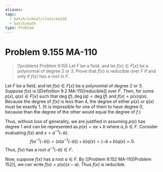 ```yaml
---
aliases: 
tags:
  - batch/school/class/ma110
  - batch/math
type: Problem
---
```

# Problem 9.155 MA-110

> [!problem] Problem 9.155
> Let $F$ be a field, and let $f(x) \in F[x]$ be a polynomial of degree 2 or 3. Prove that $f(x)$ is reducible over $F$ if and only if $f(x)$ has a root in $F$.

Let $F$ be a field, and let $f(x) \in F[x]$ be a polynomial of degree 2 or 3. Suppose $f(x)$ is [[Definition 9.2 MA-110|reducible]] over $F$. Then, for some $p(x),q(x) \in F[x]$ such that $\deg(f),\deg(q) < \deg(f)$ and $f(x)=p(x)q(x)$. Because the degree of $f(x)$ is less than 4, the degree of either $p(x)$ or $q(x)$ must be exactly $1$. (It is impossible for one of them to have degree $0$, because than the degree of the other would equal the degree of $f$.)

Thus, without loss of generality, we are justified in assuming $p(x)$ has degree 1 and can be represented as $p(x)=ax + b$ where $a,b \in F$. Consider evaluating $f(x)$ and $x=a^{-1}(-b)$.
$$
f(a^{-1}(-b)) = (a(a^{-1}(-b))+b)q(x) =(-b+b)q(x)=0.
$$
Thus, $f(x)$ has a root $a^{-1}(-b) \in F$.

Now, suppose $f(x)$ has a root $a \in F$. By [[Problem 9.152 MA-110|Problem 152]], we can write $f(x)=p(x)(x-a)$. Thus $f(x)$ is reducible.
